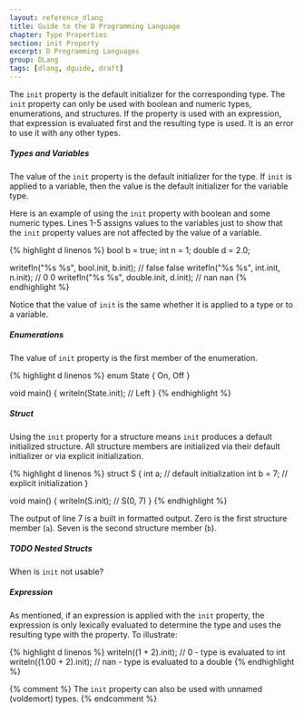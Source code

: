 ```yaml
---
layout: reference_dlang
title: Guide to the D Programming Language
chapter: Type Properties
section: init Property
excerpt: D Programming Languages
group: DLang
tags: [dlang, dguide, draft]
---
```


The `init` property is the default initializer for the corresponding type.
The `init` property can only be used with boolean and numeric types, enumerations, and structures.
If the property is used with an expression, that expression is evaluated first and the resulting type is used.
It is an error to use it with any other types.

##### Types and Variables

The value of the `init` property is the default initializer for the type.
If `init` is applied to a variable, then the value is the default initializer for the variable type.

Here is an example of using the `init` property with boolean and some numeric types.
Lines 1-5 assigns values to the variables just to show that the `init` property values are not affected by the value of a variable.

{% highlight d linenos %}
bool b = true;
int  n = 1;
double d = 2.0;

writefln("%s %s", bool.init, b.init);       // false false
writefln("%s %s", int.init, n.init);        // 0 0
writefln("%s %s", double.init, d.init);     // nan nan
{% endhighlight %}

Notice that the value of `init` is the same whether it is applied to a type or to a variable.

##### Enumerations

The value of `init` property is the first member of the enumeration.

{% highlight d linenos %}
enum State { On, Off }

void main() {
    writeln(State.init);                    // Left
}
{% endhighlight %}

##### Struct

Using the `init` property for a structure means `init` produces a default initialized structure.
All structure members are initialized via their default initializer or via explicit initialization.

{% highlight d linenos %}
struct S {
    int a;                                  // default initialization
    int b = 7;                              // explicit initialization
}

void main() {
    writeln(S.init);                        // S(0, 7)
}
{% endhighlight %}

The output of line 7 is a built in formatted output.
Zero is the first structure member (`a`).
Seven is the second structure member (`b`).

##### TODO Nested Structs

When is `init` not usable?

##### Expression

As mentioned, if an expression is applied with the `init` property, the expression is only lexically evaluated to determine the type and uses the resulting type with the property.
To illustrate:

{% highlight d linenos %}
writeln((1 + 2).init);                      // 0   - type is evaluated to int
writeln((1.00 + 2).init);                   // nan - type is evaluated to a double
{% endhighlight %}

{% comment %}
The `init` property can also be used with unnamed (voldemort) types.
{% endcomment %}
